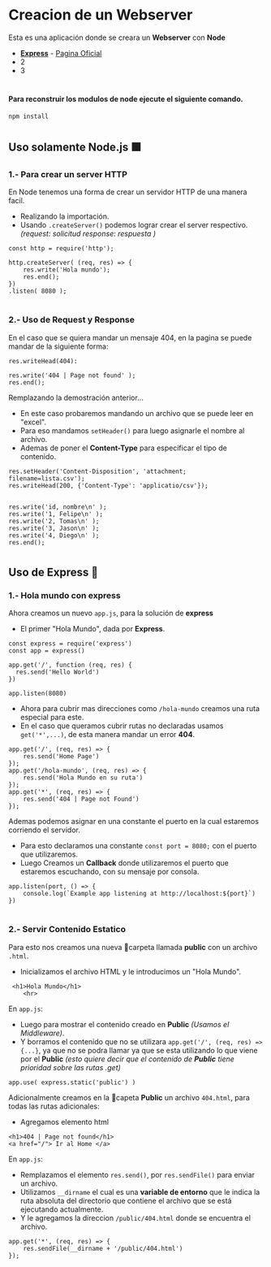 # Creacion de un Webserver
Esta es una aplicación donde se creara un __Webserver__ con __Node__
* __[Express](https://www.npmjs.com/package/express)__ - [Pagina Oficial](https://expressjs.com)
* 2
* 3
#
#### Para reconstruir los modulos de node ejecute el siguiente comando.
````
npm install
````
#
## Uso solamente Node.js 🟩
### 1.- Para crear un server HTTP
En Node tenemos una forma de crear un servidor HTTP de una manera facil.
* Realizando la importación.
* Usando `.createServer()` podemos lograr crear el server respectivo. _(request: solicitud response: respuesta )_
````
const http = require('http');

http.createServer( (req, res) => {
    res.write('Hola mundo');
    res.end();
})
.listen( 8080 );
````
#

### 2.- Uso de Request y Response
En el caso que se quiera mandar un mensaje 404, en la pagina se puede mandar de la siguiente forma:
````
res.writeHead(404):

res.write('404 | Page not found' );
res.end();
````
Remplazando la demostración anterior...
* En este caso probaremos mandando un archivo que se puede leer en "excel".
* Para eso mandamos `setHeader()` para luego asignarle el nombre al archivo.
* Ademas de poner el __Content-Type__ para especificar el tipo de contenido.
````
res.setHeader('Content-Disposition', 'attachment; filename=lista.csv');
res.writeHead(200, {'Content-Type': 'applicatio/csv'});


res.write('id, nombre\n' );
res.write('1, Felipe\n' );
res.write('2, Tomas\n' );
res.write('3, Jason\n' );
res.write('4, Diego\n' );
res.end();
````
#
## Uso de Express 🔲
### 1.- Hola mundo con express
Ahora creamos un nuevo `app.js`, para la solución de __express__
* El primer "Hola Mundo", dada por __Express__.
````
const express = require('express')
const app = express()
 
app.get('/', function (req, res) {
  res.send('Hello World')
})
 
app.listen(8080)
````
* Ahora para cubrir mas direcciones como `/hola-mundo` creamos una ruta especial para este.
* En el caso que queramos cubrir rutas no declaradas usamos `get('*',...)`, de esta manera mandar un error __404__.
````
app.get('/', (req, res) => {
    res.send('Home Page')
});
app.get('/hola-mundo', (req, res) => {
    res.send('Hola Mundo en su ruta')
});
app.get('*', (req, res) => {
    res.send('404 | Page not Found')
});
````
Ademas podemos asignar en una constante el puerto en la cual estaremos corriendo el servidor.
* Para esto declaramos una constante `const port = 8080;` con el puerto que utilizaremos.
* Luego Creamos un __Callback__ donde utilizaremos el puerto que estaremos escuchando, con su mensaje por consola.
````
app.listen(port, () => {
    console.log(`Example app listening at http://localhost:${port}`)
})
````
#
### 2.- Servir Contenido Estatico
Para esto nos creamos una nueva 📂carpeta llamada __public__ con un archivo `.html`.
* Inicializamos el archivo HTML y le introducimos un "Hola Mundo".
````
 <h1>Hola Mundo</h1>
    <hr>
````
En `app.js`:
* Luego para mostrar el contenido creado en __Public__ _(Usamos el Middleware)_.
* Y borramos el contenido que no se utilizara `app.get('/', (req, res) => {...}`, ya que no se podra llamar ya que se esta utilizando lo que viene por el __Public__ _(esto quiere decir que el contenido de __Public__ tiene prioridad sobre las rutas .get)_
````
app.use( express.static('public') )
````
Adicionalmente creamos en la 📂capeta __Public__ un archivo `404.html`, para todas las rutas adicionales:
* Agregamos elemento html
````
<h1>404 | Page not found</h1>
<a href="/"> Ir al Home </a>
````
En `app.js`:
* Remplazamos el elemento `res.send()`, por `res.sendFile()` para enviar un archivo.
* Utilizamos `__dirname` el cual es una __variable de entorno__ que le indica la ruta absoluta del directorio que contiene el archivo que se está ejecutando actualmente.
* Y le agregamos la direccion `/public/404.html` donde se encuentra el archivo.
````
app.get('*', (req, res) => {
    res.sendFile(__dirname + '/public/404.html')
});
````